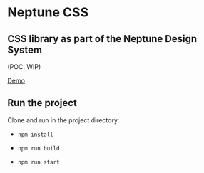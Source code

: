 # Neptune CSS

## CSS library as part of the Neptune Design System
(POC. WIP)

[Demo](https://transferwise.github.io/neptune-css/)

## Run the project

Clone and run in the project directory:

- `npm install`

- `npm run build`

- `npm run start`
